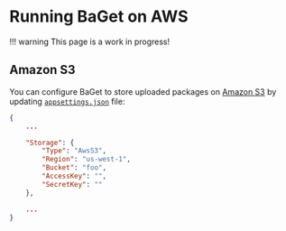 # Running BaGet on AWS

!!! warning
    This page is a work in progress!

## Amazon S3

You can configure BaGet to store uploaded packages on [Amazon S3](https://aws.amazon.com/s3/)
by updating [`appsettings.json`](https://github.com/loic-sharma/BaGet/blob/master/src/BaGet/appsettings.json) file:

```json
{
    ...

    "Storage": {
        "Type": "AwsS3",
        "Region": "us-west-1",
        "Bucket": "foo",
        "AccessKey": "",
        "SecretKey": ""
    },

    ...
}
```

